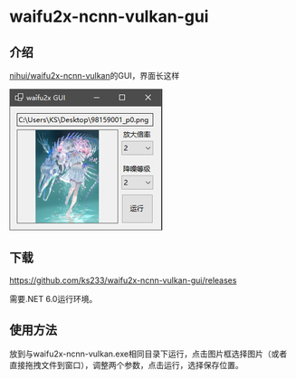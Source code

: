 # waifu2x-ncnn-vulkan-gui

## 介绍

[nihui/waifu2x-ncnn-vulkan](https://github.com/nihui/waifu2x-ncnn-vulkan)的GUI，界面长这样

![](assets/2022-10-02-19-34-41-image.png)

## 下载

https://github.com/ks233/waifu2x-ncnn-vulkan-gui/releases

需要.NET 6.0运行环境。

## 使用方法

放到与waifu2x-ncnn-vulkan.exe相同目录下运行，点击图片框选择图片（或者直接拖拽文件到窗口），调整两个参数，点击运行，选择保存位置。
